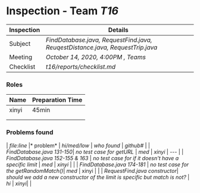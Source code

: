 # Inspection - Team *T16* 
 
| Inspection | Details |
| ----- | ----- |
| Subject | *FindDatabase.java, RequestFind.java, ReuqestDistance.java, RequestTrip.java* |
| Meeting | *October 14, 2020, 4:00PM , Teams* |
| Checklist | *t16/reports/checklist.md* |

### Roles

| Name | Preparation Time |
| ----- | ----- |
| xinyi | 45min |
|  |  |
|  |  |

### Problems found

| *file:line* |* problem* | *hi/med/low* | *who found* | *github#*  |
| *FindDatabase.java 131-150*| *no test case for getURL*  | *med* | *xinyi* | --- |
| *FindDatabase.java 152-155 & 163* | *no test case for if it doesn't have a specific limit* | *med* | *xinyi* | |
| *FindDatabase.java 174-181* | *no test case for the getRandomMatch()*| *med* | xinyi | |
| *RequestFind.java constructor*| *should we add a new constructor of the limit is specific but match is not?* | *hi* | *xinyi*| |
